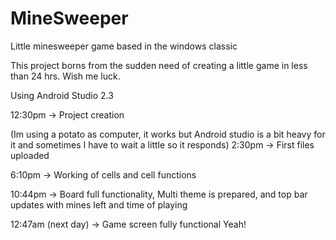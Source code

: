 # MineSweeper
Little minesweeper game based in the windows classic

This project borns from the sudden need of creating a little game in less than 24 hrs. Wish me luck.

Using Android Studio 2.3

12:30pm -> Project creation

(Im using a potato as computer, it works but Android studio is a bit heavy for it and sometimes I have to wait a little so it responds)
2:30pm -> First files uploaded

6:10pm -> Working of cells and cell functions

10:44pm -> Board full functionality, Multi theme is prepared, and top bar updates with mines left and time of playing

12:47am (next day) -> Game screen fully functional Yeah!

